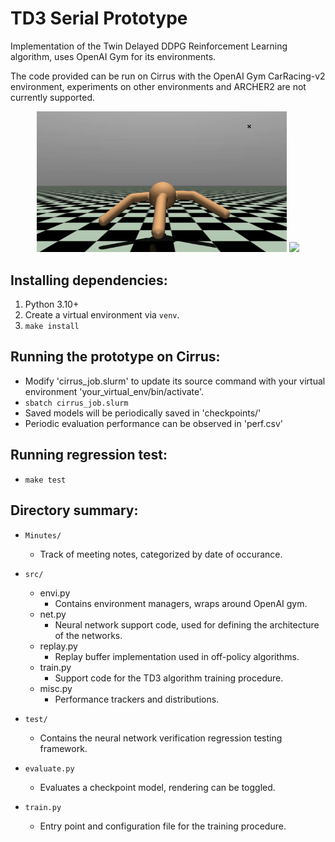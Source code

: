 # TD3 Serial Prototype
Implementation of the Twin Delayed DDPG Reinforcement Learning algorithm, uses OpenAI Gym for its environments.

The code provided can be run on Cirrus with the OpenAI Gym CarRacing-v2 environment, experiments on other environments and ARCHER2 are not currently supported.

<center>
<p float="middle">
  <img src="images/ant.gif" width="400" />
  <img src="images/car.gif" width="350" /> 
</p>
</center>

## Installing dependencies:
1. Python 3.10+
2. Create a virtual environment via `venv`.
3. `make install`

## Running the prototype on Cirrus:
* Modify 'cirrus_job.slurm' to update its source command with your virtual environment 'your_virtual_env/bin/activate'.
* `sbatch cirrus_job.slurm`
* Saved models will be periodically saved in 'checkpoints/'
* Periodic evaluation performance can be observed in 'perf.csv'

## Running regression test:
* `make test`

## Directory summary:
- `Minutes/`
    * Track of meeting notes, categorized by date of occurance.
- `src/`
	* envi.py
		- Contains environment managers, wraps around OpenAI gym.
	* net.py
		- Neural network support code, used for defining the architecture of the networks.
	* replay.py
		- Replay buffer implementation used in off-policy algorithms.
	* train.py
		- Support code for the TD3 algorithm training procedure.
	* misc.py
		- Performance trackers and distributions.

- `test/`
	* Contains the neural network verification regression testing framework.

- `evaluate.py`
    * Evaluates a checkpoint model, rendering can be toggled.

- `train.py`
	* Entry point and configuration file for the training procedure.
